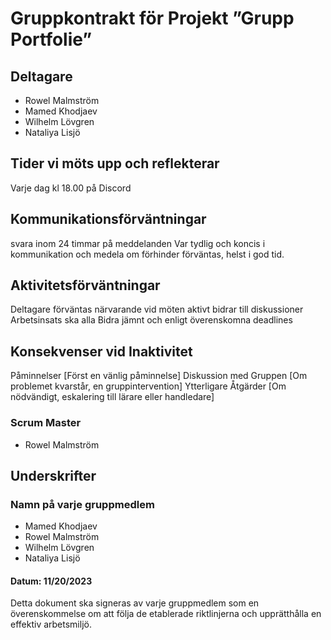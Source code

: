 # Gruppkontrakt för Projekt ”Grupp Portfolie”

## Deltagare

- Rowel Malmström
- Mamed Khodjaev
- Wilhelm Lövgren
- Nataliya Lisjö

## Tider vi möts upp och reflekterar

Varje dag kl 18.00 på Discord

## Kommunikationsförväntningar

svara inom 24 timmar på meddelanden
Var tydlig och koncis i kommunikation och medela om förhinder förväntas, helst i god tid.

## Aktivitetsförväntningar

Deltagare förväntas närvarande vid möten aktivt bidrar till diskussioner
Arbetsinsats ska alla Bidra jämnt och enligt överenskomna deadlines

## Konsekvenser vid Inaktivitet

Påminnelser [Först en vänlig påminnelse]
Diskussion med Gruppen [Om problemet kvarstår, en gruppintervention]
Ytterligare Åtgärder [Om nödvändigt, eskalering till lärare eller handledare]

### Scrum Master

- Rowel Malmström

## Underskrifter

### Namn på varje gruppmedlem

- Mamed Khodjaev
- Rowel Malmström
- Wilhelm Lövgren
- Nataliya Lisjö

#### Datum: 11/20/2023

Detta dokument ska signeras av varje gruppmedlem som en överenskommelse om att följa de etablerade riktlinjerna och upprätthålla en effektiv arbetsmiljö.

